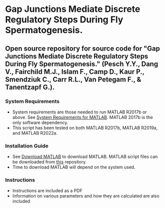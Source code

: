 # Gap Junctions Mediate Discrete Regulatory Steps During Fly Spermatogenesis.
Open source repository for source code for "Gap Junctions Mediate Discrete Regulatory Steps During Fly Spermatogenesis." (Pesch Y.Y., Dang V., Fairchild M.J., Islam F., Camp D., Kaur P., Smendziuk C., Carr R.L., Van Petegam F., &amp; Tanentzapf G.).
---
### System Requirements
- System requirements are those needed to run MATLAB R2017b or above. See [System Requirements for MATLAB](https://www.mathworks.com/support/requirements/matlab-system-requirements.html). MATLAB 2017b is the only software dependency.
- This script has been tested on both MATLAB R2017b, MATLAB R2019a, and MATLAB R2022a.

### Installation Guide
- See [Download MATLAB](https://www.mathworks.com/downloads) to download MATLAB. MATLAB script files can be downloaded from [this](https://github.com/Tanentzapf-Lab/GapJunction_Spermatogenesis_Pesch) repository.
- Time to download MATLAB will depend on the system used.

### Instructions
- Instructions are included as a PDF
- Information on various parameters and how they are calculated are also included
